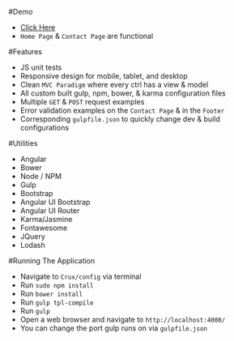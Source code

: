 #Demo
* <a href="https://s3.amazonaws.com/chris-crux/index.html" target="_blank">Click Here</a>
* `Home Page` & `Contact Page` are functional

#Features
* JS unit tests
* Responsive design for mobile, tablet, and desktop
* Clean `MVC Paradigm` where every ctrl has a view & model
* All custom built gulp, npm, bower, & karma configuration files
* Multiple `GET` & `POST` request examples
* Error validation examples on the `Contact Page` & in the `Footer`
* Corresponding `gulpfile.json` to quickly change dev & build configurations

#Utilities
* Angular
* Bower
* Node / NPM
* Gulp
* Bootstrap
* Angular UI Bootstrap
* Angular UI Router
* Karma/Jasmine
* Fontawesome
* JQuery
* Lodash

#Running The Application
* Navigate to `Crux/config` via terminal
* Run `sudo npm install`
* Run `bower install`
* Run `gulp tpl-compile`
* Run `gulp`
* Open a web browser and navigate to `http://localhost:4000/`
* You can change the port gulp runs on via `gulpfile.json`